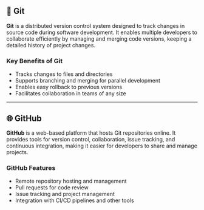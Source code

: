 ## 🧩 Git

**Git** is a distributed version control system designed to track changes in source code during software development. It enables multiple developers to collaborate efficiently by managing and merging code versions, keeping a detailed history of project changes.

### Key Benefits of Git
- Tracks changes to files and directories
- Supports branching and merging for parallel development
- Enables easy rollback to previous versions
- Facilitates collaboration in teams of any size

---

## 🌐 GitHub

**GitHub** is a web-based platform that hosts Git repositories online. It provides tools for version control, collaboration, issue tracking, and continuous integration, making it easier for developers to share and manage projects.

### GitHub Features
- Remote repository hosting and management
- Pull requests for code review
- Issue tracking and project management
- Integration with CI/CD pipelines and other tools
